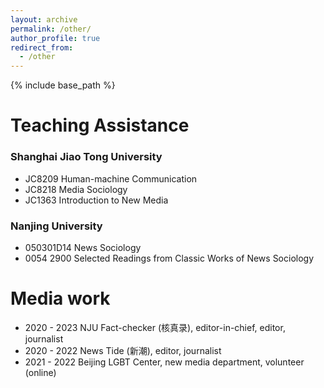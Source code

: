 ```yaml
---
layout: archive
permalink: /other/
author_profile: true
redirect_from:
  - /other
---
```


{% include base_path %}

Teaching Assistance
======

### Shanghai Jiao Tong University 
- JC8209  Human-machine Communication
- JC8218  Media Sociology
- JC1363  Introduction to New Media
### Nanjing University 
- 050301D14  News Sociology
- 0054 2900  Selected Readings from Classic Works of News Sociology

Media work
======
- 2020 - 2023  NJU Fact-checker (核真录), editor-in-chief, editor, journalist
- 2020 - 2022  News Tide (新潮), editor, journalist
- 2021 - 2022  Beijing LGBT Center, new media department, volunteer (online) 

